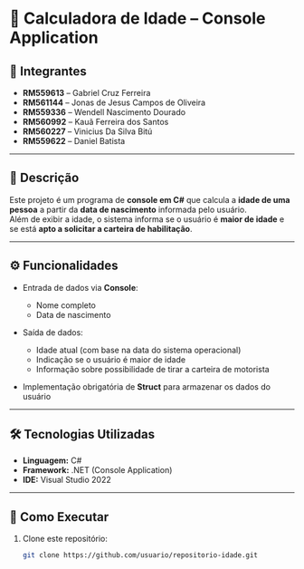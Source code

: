 # 📅 Calculadora de Idade – Console Application

## 👥 Integrantes
- **RM559613** – Gabriel Cruz Ferreira  
- **RM561144** – Jonas de Jesus Campos de Oliveira  
- **RM559336** – Wendell Nascimento Dourado  
- **RM560992** – Kauã Ferreira dos Santos  
- **RM560227** – Vinicius Da Silva Bitú  
- **RM559622** – Daniel Batista  

---

## 📌 Descrição
Este projeto é um programa de **console em C#** que calcula a **idade de uma pessoa** a partir da **data de nascimento** informada pelo usuário.  
Além de exibir a idade, o sistema informa se o usuário é **maior de idade** e se está **apto a solicitar a carteira de habilitação**.

---

## ⚙️ Funcionalidades
- Entrada de dados via **Console**:  
  - Nome completo  
  - Data de nascimento  

- Saída de dados:  
  - Idade atual (com base na data do sistema operacional)  
  - Indicação se o usuário é maior de idade  
  - Informação sobre possibilidade de tirar a carteira de motorista  

- Implementação obrigatória de **Struct** para armazenar os dados do usuário  

---

## 🛠️ Tecnologias Utilizadas
- **Linguagem:** C#  
- **Framework:** .NET (Console Application)  
- **IDE:** Visual Studio 2022  

---

## 🚀 Como Executar
1. Clone este repositório:
   ```bash
   git clone https://github.com/usuario/repositorio-idade.git

